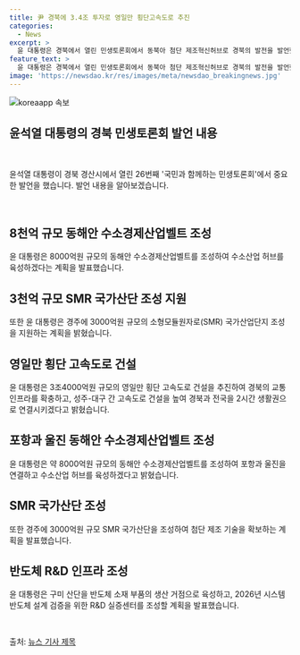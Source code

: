 ```yaml
---
title: 尹 경북에 3.4조 투자로 영일만 횡단고속도로 추진
categories:
  - News
excerpt: >
  윤 대통령은 경북에서 열린 민생토론회에서 동북아 첨단 제조혁신허브로 경북의 발전을 발언했다. 영일만 횡단 고속도로 건설, 동해안 수소경제산업벨트, SMR 국가산단 조성 등 3천억에서 8천억 원 규모의 사업을 추진할 것을 밝혔다. 경북과 전국을 2시간 생활권으로 연결시키겠다는 야심찬 계획을 내세웠다. 또한, 수소산업과 SMR 지원, 반도체 R&D 인프라 조성에 대해 정부 재정과 민간투자의 중요성을 강조했다.
feature_text: >
  윤 대통령은 경북에서 열린 민생토론회에서 동북아 첨단 제조혁신허브로 경북의 발전을 발언했다. 영일만 횡단 고속도로 건설, 동해안 수소경제산업벨트, SMR 국가산단 조성 등 3천억에서 8천억 원 규모의 사업을 추진할 것을 밝혔다. 경북과 전국을 2시간 생활권으로 연결시키겠다는 야심찬 계획을 내세웠다. 또한, 수소산업과 SMR 지원, 반도체 R&D 인프라 조성에 대해 정부 재정과 민간투자의 중요성을 강조했다.
image: 'https://newsdao.kr/res/images/meta/newsdao_breakingnews.jpg'
---
```


<p><img src="https://newsdao.kr/res/images/meta/newsdao_breakingnews.jpg" alt="koreaapp 속보" /></p>

<h2 data-ke-size="size26">윤석열 대통령의 경북 민생토론회 발언 내용</h2>

<p data-ke-size="size16">&nbsp;</p>

<p>윤석열 대통령이 경북 경산시에서 열린 26번째 '국민과 함께하는 민생토론회'에서 중요한 발언을 했습니다. 발언 내용을 알아보겠습니다.</p>

<p data-ke-size="size16">&nbsp;</p>

<h2 data-ke-size="size24">8천억 규모 동해안 수소경제산업벨트 조성</h2>

<p data-ke-size="size16">윤 대통령은 8000억원 규모의 동해안 수소경제산업벨트를 조성하여 수소산업 허브를 육성하겠다는 계획을 발표했습니다.</p>

<h2 data-ke-size="size24">3천억 규모 SMR 국가산단 조성 지원</h2>

<p data-ke-size="size16">또한 윤 대통령은 경주에 3000억원 규모의 소형모듈원자로(SMR) 국가산업단지 조성을 지원하는 계획을 밝혔습니다.</p>

<h2 data-ke-size="size24">영일만 횡단 고속도로 건설</h2>

<p data-ke-size="size16">윤 대통령은 3조4000억원 규모의 영일만 횡단 고속도로 건설을 추진하여 경북의 교통 인프라를 확충하고, 성주-대구 간 고속도로 건설을 높여 경북과 전국을 2시간 생활권으로 연결시키겠다고 밝혔습니다.</p>

<h2 data-ke-size="size24">포항과 울진 동해안 수소경제산업벨트 조성</h2>

<p data-ke-size="size16">윤 대통령은 약 8000억원 규모의 동해안 수소경제산업벨트를 조성하여 포항과 울진을 연결하고 수소산업 허브를 육성하겠다고 밝혔습니다.</p>

<h2 data-ke-size="size24">SMR 국가산단 조성</h2>

<p data-ke-size="size16">또한 경주에 3000억원 규모 SMR 국가산단을 조성하여 첨단 제조 기술을 확보하는 계획을 발표했습니다.</p>

<h2 data-ke-size="size24">반도체 R&D 인프라 조성</h2>

<p data-ke-size="size16">윤 대통령은 구미 산단을 반도체 소재 부품의 생산 거점으로 육성하고, 2026년 시스템 반도체 설계 검증을 위한 R&D 실증센터를 조성할 계획을 발표했습니다.</p>

<p data-ke-size="size16">&nbsp;</p>

<p>출처: <a href="링크">뉴스 기사 제목</a></p>

